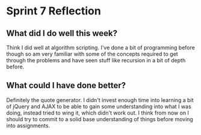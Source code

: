 <h1>Sprint 7 Reflection</h1>

<h2>What did I do well this week?</h2>
<p>
Think I did well at algorithm scripting. I've done a bit of programming before though so am very familiar with some of the concepts required to get through the problems and have seen stuff like recursion in a bit of depth before.
</p>

<h2>What could I have done better?</h2>
<p>
Definitely the quote generator. I didn't invest enough time into learning a bit of jQuery and AJAX to be able to gain some understanding into what I was doing, instead tried to wing it, which didn't work out.
I think from now on I should try to commit to a solid base understanding of things before moving into assignments.
</p>
